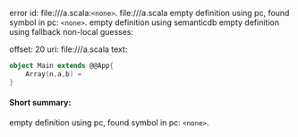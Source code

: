 error id: file://<WORKSPACE>/a.scala:`<none>`.
file://<WORKSPACE>/a.scala
empty definition using pc, found symbol in pc: `<none>`.
empty definition using semanticdb
empty definition using fallback
non-local guesses:

offset: 20
uri: file://<WORKSPACE>/a.scala
text:
```scala
object Main extends @@App{
    Array(n,a,b) = 
}
```


#### Short summary: 

empty definition using pc, found symbol in pc: `<none>`.